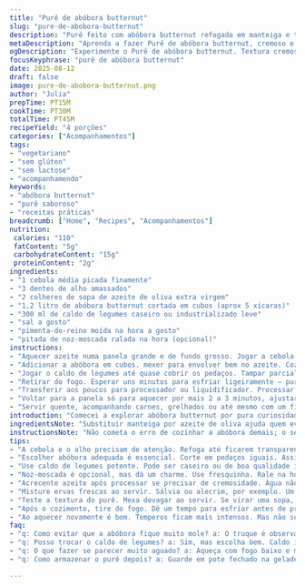 ```yaml
---
title: "Purê de abóbora butternut"
slug: "pure-de-abobora-butternut"
description: "Purê feito com abóbora butternut refogada em manteiga e temperada com caldo de legumes caseiro. Textura cremosa, levemente adocicada, com toque sutil de noz-moscada. Preparação prática sem lactose, ovos, glúten ou nozes. Ótima para servir como acompanhamento ou entrada reconfortante em qualquer estação, especialmente no outono. Ajustes para quem tem restrição a manteiga, usando óleo de coco ou azeite. Tempero ajustável conforme desejo, fácil de equilibrar com sal, pimenta e ervas."
metaDescription: "Aprenda a fazer Purê de abóbora butternut, cremoso e saboroso, livre de lactose e glúten. Uma ótima opção de acompanhamento em qualquer época."
ogDescription: "Experimente o Purê de abóbora butternut. Textura cremosa, sabor equilibrado e fácil de fazer. Ideal para acompanhar pratos variados."
focusKeyphrase: "purê de abóbora butternut"
date: 2025-08-12
draft: false
image: pure-de-abobora-butternut.png
author: "Julia"
prepTime: PT15M
cookTime: PT30M
totalTime: PT45M
recipeYield: "4 porções"
categories: ["Acompanhamentos"]
tags:
- "vegetariano"
- "sem glúten"
- "sem lactose"
- "acompanhamendo"
keywords:
- "abóbora butternut"
- "purê saboroso"
- "receitas práticas"
breadcrumb: ["Home", "Recipes", "Acompanhamentos"]
nutrition: 
 calories: "110"
 fatContent: "5g"
 carbohydrateContent: "15g"
 proteinContent: "2g"
ingredients:
- "1 cebola média picada finamente"
- "3 dentes de alho amassados"
- "2 colheres de sopa de azeite de oliva extra virgem"
- "1,2 litro de abóbora butternut cortada em cubos (aprox 5 xícaras)"
- "300 ml de caldo de legumes caseiro ou industrializado leve"
- "sal a gosto"
- "pimenta-do-reino moída na hora a gosto"
- "pitada de noz-moscada ralada na hora (opcional)"
instructions:
- "Aquecer azeite numa panela grande e de fundo grosso. Jogar a cebola e o alho, mexendo sempre, até ficarem translúcidos e perfumados—sem deixar dourar demais, senão amarga."
- "Adicionar a abóbora em cubos. mexer para envolver bem no azeite. Cozinhar em fogo médio-baixo, mexendo vez em quando, até a abóbora começar a apresentar uma leve coloração dourada e estar quase macia; isso indica caramelização leve para aumentar sabor."
- "Jogar o caldo de legumes até quase cobrir os pedaços. Tampar parcialmente. Deixar cozinhar por 25 minutos ou até que a abóbora esteja macia, quase se desmanchando se apertar com garfo. Evite mexer demais para não virar papa cedo."
- "Retirar do fogo. Esperar uns minutos para esfriar ligeiramente — purê muito quente pode soltar água demais no processador."
- "Transferir aos poucos para processador ou liquidificador. Processar até obter textura cremosa e uniforme. Se precisar, acrescentar pouquinho caldo, mas devagar para não afinar demais."
- "Voltar para a panela só para aquecer por mais 2 a 3 minutos, ajustar sal, pimenta e colocar a noz-moscada ralada, mexendo rápido para incorporar aroma intenso."
- "Servir quente, acompanhando carnes, grelhados ou até mesmo com um fio de azeite e folhas frescas, como sálvia ou alecrim, para dar um toque final."
introduction: "Comecei a explorar abóbora butternut por pura curiosidade na cozinha. Queria algo além do tradicional purê de batata, algo que trouxesse cor e sabor intenso sem muito trabalho. A abóbora me ofereceu doçura na medida certa e uma textura que permite mil possibilidades. Aprendi que usar caldo de legumes em vez de água dá corpo e sabor sem complicar. Na primeira tentativa, deixei a abóbora amolecer demais e perdi a textura ótima. Depois disso, passei a controlar melhor o ponto pelo toque e pela mudança visual—aquelas bordas levemente douradas no cozimento fazem toda diferença. O resultado? Um purê cremoso, versátil, acessível e com aquele jeitinho brasileiro que comfort food tem que ter."
ingredientsNote: "Substituir manteiga por azeite de oliva ajuda quem evita laticínios. O alho e a cebola precisam ser bem refogados para liberar aroma mas sem queimar, porque pesado demais deixa amarga. Use abóbora cortada em cubos uniformes para cozinhar bem por igual. Caldo de legumes caseiro é sempre melhor, mas os industrializados de boa qualidade também funcionam, escolha os com baixa quantidade de sódio. A noz-moscada é opcional mas acrescenta um toque especial, então não descarte se tiver bichinho de cozinha para aromatizar. A pimenta moída na hora faz muita diferença no sabor, prefira assim em vez de pimenta já moída há tempos."
instructionsNote: "Não cometa o erro de cozinhar a abóbora demais; o segredo é que ela alcance ponto macio mas ainda firme para não virar uma sopa rala. Observe as bordas dos cubos, quando começarem a dourar suavemente, está na hora de colocar o caldo. Tampe parcialmente para que a evaporação regulada deixe o caldo mais concentrado. No processador, pulse e verifique sempre para não exagerar—quanto tempo mais bate, mais fino fica, quem quer textura mais rústica interrompe antes. Se faltar cremosidade, colocar um fio extra de azeite é melhor que água ou caldo para equilibrar sabor e corpo. Aquecer depois do processamento serve para deixar pra servir na temperatura certa e realçar temperos—mas cuidado para não ferver e perder textura."
tips:
- "A cebola e o alho precisam de atenção. Refoga até ficarem transparentes. Não deixe queimar. O queimado amarga. Essa é a base do sabor."
- "Escolher abóbora adequada é essencial. Corte em pedaços iguais. Assim cozinha por igual. A textura macia, mas firme, é o ideal. Olhe a coloração dourada."
- "Use caldo de legumes potente. Pode ser caseiro ou de boa qualidade industrial. Caldo deixa o purê mais rico. A água não dá o mesmo sabor."
- "Noz-moscada é opcional, mas dá um charme. Use fresquinha. Rale na hora. Não descarte, parece pouco, mas faz diferença no final."
- "Acrecente azeite após processar se precisar de cremosidade. Água não é a melhor opção. O azeite mantém o sabor e dá uma textura linda."
- "Misture ervas frescas ao servir. Sálvia ou alecrim, por exemplo. Um toque fresco. Realça o gosto, e dá vida ao prato. O visual conta."
- "Teste a textura do purê. Mexa devagar ao servir. Se virar uma sopa, não fique triste, um pouco ficou mole apenas. Mas o sabor tá lá ainda."
- "Após o cozimento, tire do fogo. Dê um tempo para esfriar antes de processar. Calor excessivo solta água. Faça sempre assim."
- "Ao aquecer novamente é bom. Temperos ficam mais intensos. Mas não suba a temperatura a ponto de ferver. O foco é o sabor no ponto certo."
faq:
- "q: Como evitar que a abóbora fique muito mole? a: O truque é observar as bordas. Quando dourar, adicione o caldo. O ponto certo é firme."
- "q: Posso trocar o caldo de legumes? a: Sim, mas escolha bem. Caldo industrializado tem que ser leve. Prefira com pouco sódio. Sabor em primeiro lugar."
- "q: O que fazer se parecer muito aguado? a: Aqueça com fogo baixo e mexa. Se necessário, um fio de azeite. Assim o sabor se intensifica. Mas não ferver."
- "q: Como armazenar o purê depois? a: Guarde em pote fechado na geladeira, até 3 dias. Pode congelar também, mas lembre-se que a textura muda. Descongelar devagar."

---
```

